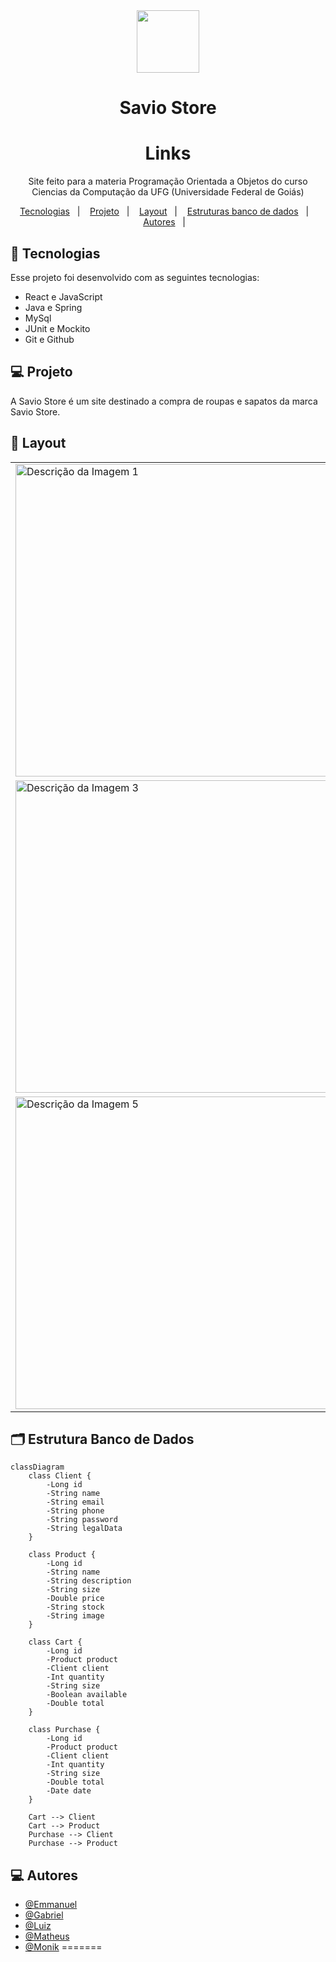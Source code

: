 <div align="center">
  <img src="https://exbxwvxqlnbphyieygiz.supabase.co/storage/v1/object/public/Roupas/S-logo.png" width="100">
</div>

<h1 align="center"> Savio Store </h1>

<h1 align="center"> Links </h1>

<p align="center">
Site feito para a materia Programação Orientada a Objetos do curso Ciencias da Computação da UFG (Universidade Federal de Goiás)  <br/>
</p>

<p align="center">
  <a href="#-tecnologias">Tecnologias</a>&nbsp;&nbsp;&nbsp;|&nbsp;&nbsp;&nbsp;
  <a href="#-projeto">Projeto</a>&nbsp;&nbsp;&nbsp;|&nbsp;&nbsp;&nbsp;
  <a href="#-layout">Layout</a>&nbsp;&nbsp;&nbsp;|&nbsp;&nbsp;&nbsp;
  <a href="#%EF%B8%8F-estrutura-banco-de-dados">Estruturas banco de dados</a>&nbsp;&nbsp;&nbsp;|&nbsp;&nbsp;&nbsp;
  <a href="#-autores">Autores</a>&nbsp;&nbsp;&nbsp;|&nbsp;&nbsp;&nbsp;
</p>


## 🚀 Tecnologias

Esse projeto foi desenvolvido com as seguintes tecnologias:

- React e JavaScript
- Java e Spring
- MySql
- JUnit e Mockito
- Git e Github

## 💻 Projeto

A Savio Store é um site destinado a compra de roupas e sapatos da marca Savio Store.


## 🔖 Layout
<div align="center">
  <table>
    <tr>
      <td>
        <img src="https://exbxwvxqlnbphyieygiz.supabase.co/storage/v1/object/public/Roupas/Captura%20de%20tela%202024-08-01%20142018%20-%20Copia.png" alt="Descrição da Imagem 1" width="500">
      </td>
      <td>
        <img src="https://exbxwvxqlnbphyieygiz.supabase.co/storage/v1/object/public/Roupas/Captura%20de%20tela%202024-08-01%20142047.png" alt="Descrição da Imagem 2" width="500">
      </td>
    <tr/>
    <tr>
      <td>
        <img src="https://exbxwvxqlnbphyieygiz.supabase.co/storage/v1/object/public/Roupas/Captura%20de%20tela%202024-08-01%20142030%20-%20Copia.png" alt="Descrição da Imagem 3" width="500">
      </td>
      <td>
        <img src="https://exbxwvxqlnbphyieygiz.supabase.co/storage/v1/object/public/Roupas/Captura%20de%20tela%202024-08-01%20142037.png" alt="Descrição da Imagem 4" width="500">
      </td>
    </tr>
    <tr>
      <td>
        <img src="https://exbxwvxqlnbphyieygiz.supabase.co/storage/v1/object/public/Roupas/Captura%20de%20tela%202024-08-01%20142131.png" alt="Descrição da Imagem 5" width="500">
      </td>
      <td>
        <img src="https://exbxwvxqlnbphyieygiz.supabase.co/storage/v1/object/public/Roupas/Captura%20de%20tela%202024-08-01%20142328.png" alt="Descrição da Imagem 6" width="500">
      </td>
    </tr>
  </table>
</div>

## 🗂️ Estrutura Banco de Dados

```mermaid
classDiagram
    class Client {
        -Long id
        -String name
        -String email
        -String phone
        -String password
        -String legalData
    }

    class Product {
        -Long id
        -String name
        -String description
        -String size
        -Double price
        -String stock
        -String image
    }

    class Cart {
        -Long id
        -Product product
        -Client client
        -Int quantity
        -String size
        -Boolean available
        -Double total
    }

    class Purchase {
        -Long id
        -Product product
        -Client client
        -Int quantity
        -String size
        -Double total
        -Date date
    }

    Cart --> Client
    Cart --> Product
    Purchase --> Client
    Purchase --> Product
```

## 💻 Autores


- [@Emmanuel](https://github.com/manotv-alt)
- [@Gabriel](https://github.com/GabSoares404)
- [@Luiz](https://github.com/LuizGDC7)
- [@Matheus](https://github.com/gauloish)
- [@Monik](https://github.com/MonikAlves)
=======
